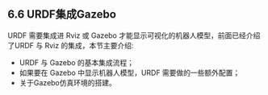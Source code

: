 ## 6.6 URDF集成Gazebo

URDF 需要集成进 Rviz 或 Gazebo 才能显示可视化的机器人模型，前面已经介绍了URDF 与 Rviz 的集成，本节主要介绍:

* URDF 与 Gazebo 的基本集成流程；
* 如果要在 Gazebo 中显示机器人模型，URDF 需要做的一些额外配置；
* 关于Gazebo仿真环境的搭建。



